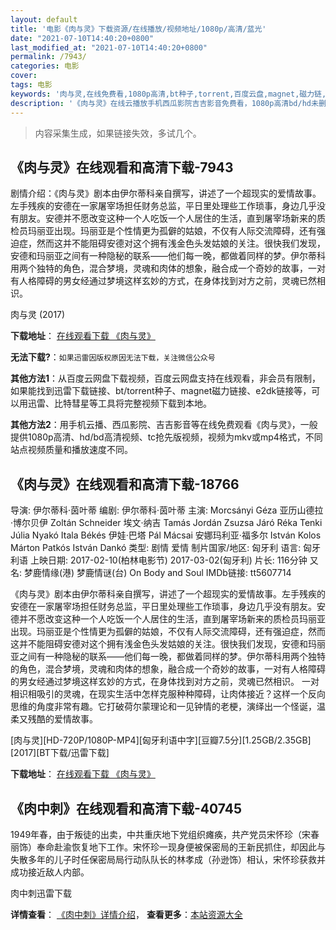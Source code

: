 ```yaml
---
layout: default
title: '电影《肉与灵》下载资源/在线播放/视频地址/1080p/高清/蓝光'
date: "2021-07-10T14:40:20+0800"
last_modified_at: "2021-07-10T14:40:20+0800"
permalink: /7943/
categories: 电影
cover:
tags: 电影
keywords: '肉与灵,在线免费看,1080p高清,bt种子,torrent,百度云盘,magnet,磁力链,迅雷下载资源'
description: '《肉与灵》在线云播放手机西瓜影院吉吉影音免费看，1080p高清bd/hd未删减完整版和tc抢先枪版，mkv/mp4格式，附带bt/torrent种子、magnet/磁力链、百度云盘、网盘资源迅雷下载链接'
---
```


>内容采集生成，如果链接失效，多试几个。


## 《肉与灵》在线观看和高清下载-7943

剧情介绍：《肉与灵》剧本由伊尔蒂科亲自撰写，讲述了一个超现实的爱情故事。左手残疾的安德在一家屠宰场担任财务总监，平日里处理些工作琐事，身边几乎没有朋友。安德并不愿改变这种一个人吃饭一个人居住的生活，直到屠宰场新来的质检员玛丽亚出现。玛丽亚是个性情更为孤僻的姑娘，不仅有人际交流障碍，还有强迫症，然而这并不能阻碍安德对这个拥有浅金色头发姑娘的关注。很快我们发现，安德和玛丽亚之间有一种隐秘的联系——他们每一晚，都做着同样的梦。伊尔蒂科用两个独特的角色，混合梦境，灵魂和肉体的想象，融合成一个奇妙的故事，一对有人格障碍的男女经通过梦境这样玄妙的方式，在身体找到对方之前，灵魂已然相识。


肉与灵 (2017)

**下载地址**： [在线观看下载 《肉与灵》](https://www.btbtdy.me/btdy/dy11855.html) 


**无法下载?**：`如果迅雷因版权原因无法下载，关注微信公众号 `

**其他方法1**：从百度云网盘下载视频，百度云网盘支持在线观看，非会员有限制，如果能找到迅雷下载链接、bt/torrent种子、magnet磁力链接、e2dk链接等，可以用迅雷、比特彗星等工具将完整视频下载到本地。

**其他方法2**：用手机云播、西瓜影院、吉吉影音等在线免费观看《肉与灵》，一般提供1080p高清、hd/bd高清视频、tc抢先版视频，视频为mkv或mp4格式，不同站点视频质量和播放速度不同。


## 《肉与灵》在线观看和高清下载-18766

导演: 伊尔蒂科·茵叶蒂 编剧: 伊尔蒂科·茵叶蒂 主演: Morcsányi Géza 亚历山德拉·博尔贝伊 Zoltán Schneider 埃文·纳吉 Tamás Jordán Zsuzsa Járó Réka Tenki Júlia Nyakó Itala Békés 伊娃·巴塔 Pál Mácsai 安娜玛利亚·福多尔 István Kolos Márton Patkós István Dankó 类型: 剧情 爱情 制片国家/地区: 匈牙利 语言: 匈牙利语 上映日期: 2017-02-10(柏林电影节) 2017-03-02(匈牙利) 片长: 116分钟 又名: 梦鹿情缘(港) 梦鹿情谜(台) On Body and Soul IMDb链接: tt5607714

《肉与灵》剧本由伊尔蒂科亲自撰写，讲述了一个超现实的爱情故事。左手残疾的安德在一家屠宰场担任财务总监，平日里处理些工作琐事，身边几乎没有朋友。安德并不愿改变这种一个人吃饭一个人居住的生活，直到屠宰场新来的质检员玛丽亚出现。玛丽亚是个性情更为孤僻的姑娘，不仅有人际交流障碍，还有强迫症，然而这并不能阻碍安德对这个拥有浅金色头发姑娘的关注。很快我们发现，安德和玛丽亚之间有一种隐秘的联系——他们每一晚，都做着同样的梦。伊尔蒂科用两个独特的角色，混合梦境，灵魂和肉体的想象，融合成一个奇妙的故事，一对有人格障碍的男女经通过梦境这样玄妙的方式，在身体找到对方之前，灵魂已然相识。 一对相识相吸引的灵魂，在现实生活中怎样克服种种障碍，让肉体接近？这样一个反向思维的角度非常有趣。它打破荷尔蒙理论和一见钟情的老梗，演绎出一个怪诞，温柔又残酷的爱情故事。


[肉与灵][HD-720P/1080P-MP4][匈牙利语中字][豆瓣7.5分][1.25GB/2.35GB][2017][BT下载/迅雷下载]

**下载地址**： [在线观看下载 《肉与灵》](https://www.btdx8.com/torrent/ryl_2017.html) 


## 《肉中刺》在线观看和高清下载-40745

1949年春，由于叛徒的出卖，中共重庆地下党组织瘫痪，共产党员宋怀珍（宋春丽饰）奉命赴渝恢复地下工作。宋怀珍一现身便被保密局的王新民抓住，却因此与失散多年的儿子时任保密局局行动队队长的林孝成（孙逊饰）相认，宋怀珍获救并成功接近敌人内部。


肉中刺迅雷下载

**详情查看**： [《肉中刺》详情介绍](/movie/40745/)， **查看更多**：[本站资源大全](/movie/t/all/)

